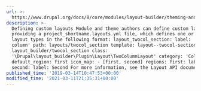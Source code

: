 ```yaml
---
url: >-
  https://www.drupal.org/docs/8/core/modules/layout-builder/theming-and-extending
description: >-
  Defining custom layouts Module and theme authors can define custom layouts by
  providing a project_shortname.layouts.yml file, which defines one or more
  layout types in the following format: layout_twocol_section: label: 'Two
  column' path: layouts/twocol_section template: layout--twocol-section library:
  layout_builder/twocol_section class:
  '\Drupal\layout_builder\Plugin\Layout\TwoColumnLayout' category: 'Columns: 2'
  default_region: first icon_map: - [first, second] regions: first: label: First
  second: label: Second For more information, see the Layout API documentation.
published_time: '2019-03-14T10:47:53+00:00'
modified_time: '2021-03-11T21:35:31+00:00'
---
```

